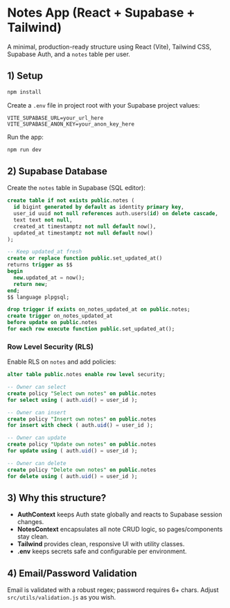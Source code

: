 # Notes App (React + Supabase + Tailwind)

A minimal, production-ready structure using React (Vite), Tailwind CSS, Supabase Auth, and a `notes` table per user.

## 1) Setup

```bash
npm install
```

Create a `.env` file in project root with your Supabase project values:

```
VITE_SUPABASE_URL=your_url_here
VITE_SUPABASE_ANON_KEY=your_anon_key_here
```

Run the app:
```bash
npm run dev
```

## 2) Supabase Database

Create the `notes` table in Supabase (SQL editor):

```sql
create table if not exists public.notes (
  id bigint generated by default as identity primary key,
  user_id uuid not null references auth.users(id) on delete cascade,
  text text not null,
  created_at timestamptz not null default now(),
  updated_at timestamptz not null default now()
);

-- Keep updated_at fresh
create or replace function public.set_updated_at()
returns trigger as $$
begin
  new.updated_at = now();
  return new;
end;
$$ language plpgsql;

drop trigger if exists on_notes_updated_at on public.notes;
create trigger on_notes_updated_at
before update on public.notes
for each row execute function public.set_updated_at();
```

### Row Level Security (RLS)

Enable RLS on `notes` and add policies:

```sql
alter table public.notes enable row level security;

-- Owner can select
create policy "Select own notes" on public.notes
for select using ( auth.uid() = user_id );

-- Owner can insert
create policy "Insert own notes" on public.notes
for insert with check ( auth.uid() = user_id );

-- Owner can update
create policy "Update own notes" on public.notes
for update using ( auth.uid() = user_id );

-- Owner can delete
create policy "Delete own notes" on public.notes
for delete using ( auth.uid() = user_id );
```

## 3) Why this structure?

- **AuthContext** keeps Auth state globally and reacts to Supabase session changes.
- **NotesContext** encapsulates all note CRUD logic, so pages/components stay clean.
- **Tailwind** provides clean, responsive UI with utility classes.
- **.env** keeps secrets safe and configurable per environment.

## 4) Email/Password Validation
Email is validated with a robust regex; password requires 6+ chars. Adjust `src/utils/validation.js` as you wish.
